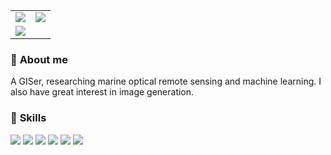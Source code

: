 <table>
  <tr>
    <td>
        <img src="https://github-readme-stats.vercel.app/api?username=isotr0py&count_private=true&show_icons=true&theme=transparent&hide_border=true" />
    </td>
    <td>
        <img src="https://github-readme-stats.vercel.app/api/top-langs/?username=Isotr0py&layout=compact&theme=transparent&hide_border=true&size_weight=0.5&count_weight=0.5&exclude_repo=xformers-prebuild-wheels,Isotr0py.github.io" />
    </td>
  </tr>
  <td colspan=2>
        <img src="https://github-profile-trophy.vercel.app/?username=isotr0py&title=-Followers&theme=algolia&no-bg=true&no-frame=true" />
  </td>
</table>

### 🤖 **About me**

A GISer, researching marine optical remote sensing and machine learning. I also have great interest in image generation.

### 📜 **Skills**
![](https://img.shields.io/badge/-Python-3e74a2?style=flat-square&logo=Python&logoColor=fff)
![](https://img.shields.io/badge/-Rust-darksalmon?style=flat-square&logo=Rust&logoColor=fff)
![](https://img.shields.io/badge/Linux-DAA520?style=flat-square&logo=linux&logoColor=fff)
![](https://img.shields.io/badge/-Git-B22222?style=flat-square&logo=Git&logoColor=fff)
![](https://img.shields.io/badge/Colab-F9AB00?style=flat-square&logo=googlecolab&color=525252)
![](https://img.shields.io/badge/VSCode-0078D4?style=flat-square&logo=visual%20studio%20code&logoColor=white)
